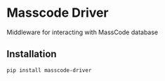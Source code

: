 # Masscode Driver
Middleware for interacting with MassCode database

## Installation
```bash
pip install masscode-driver
```
